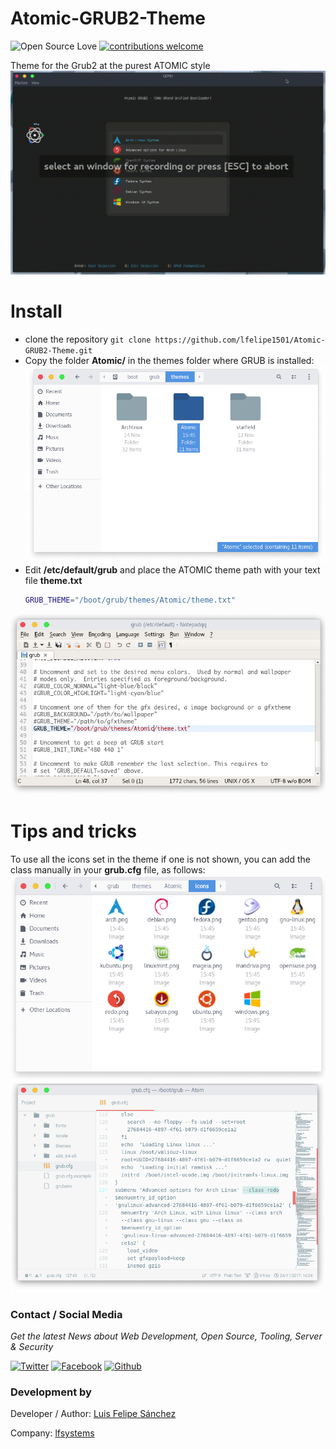 # Atomic-GRUB2-Theme
![Open Source Love](https://badges.frapsoft.com/os/v1/open-source.png?v=103)
[![contributions welcome](https://img.shields.io/badge/contributions-welcome-brightgreen.svg?style=flat)](https://github.com/lfelipe1501/Atomic-GRUB2-Theme/issues)

Theme for the Grub2 at the purest ATOMIC style
![Atomic-Theme](https://raw.githubusercontent.com/lfelipe1501/lfelipe-projects/master/AtomicGRUB/Atomic-GRUB2-theme.gif)

# Install

- clone the repository `git clone https://github.com/lfelipe1501/Atomic-GRUB2-Theme.git`
- Copy the folder **Atomic/** in the themes folder where GRUB is installed:
 ![capture1](https://raw.githubusercontent.com/lfelipe1501/lfelipe-projects/master/AtomicGRUB/capture1.png)
- Edit **/etc/default/grub** and place the ATOMIC theme path with your text file **theme.txt**
  ```bash
  GRUB_THEME="/boot/grub/themes/Atomic/theme.txt"
  ```
![capture2](https://raw.githubusercontent.com/lfelipe1501/lfelipe-projects/master/AtomicGRUB/capture2.png)

# Tips and tricks

To use all the icons set in the theme if one is not shown, you can add the class manually in your **grub.cfg** file, as follows:
![capture4](https://raw.githubusercontent.com/lfelipe1501/lfelipe-projects/master/AtomicGRUB/capture4.png)
![capture3](https://raw.githubusercontent.com/lfelipe1501/lfelipe-projects/master/AtomicGRUB/capture3.png)

### Contact / Social Media

*Get the latest News about Web Development, Open Source, Tooling, Server & Security*

[![Twitter](https://github.frapsoft.com/social/twitter.png)](https://twitter.com/lfelipe1501)
[![Facebook](https://github.frapsoft.com/social/facebook.png)](https://www.facebook.com/lfelipe1501)
[![Github](https://github.frapsoft.com/social/github.png)](https://github.com/lfelipe1501)

### Development by

Developer / Author: [Luis Felipe Sánchez](https://github.com/lfelipe1501)

Company: [lfsystems](https://www.lfsystems.com.co)
